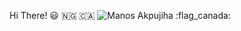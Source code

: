 Hi There! 😃 🇳🇬 🇨🇦
<picture>
 <source media="(prefers-color-scheme: dark)" srcset="![image](https://github.com/user-attachments/assets/6e4cadef-d22a-4301-a8cd-6af8036746c4)">
 <source media="(prefers-color-scheme: light)" srcset="![image](https://github.com/user-attachments/assets/b9a841c9-e8eb-4ec9-ae18-532b331379ea)">
 <img alt="Manos Akpujiha" src="![image](https://github.com/user-attachments/assets/668d8b23-3b27-4737-a9ad-24b7307bbdab)">
 :flag_canada:
</picture>
